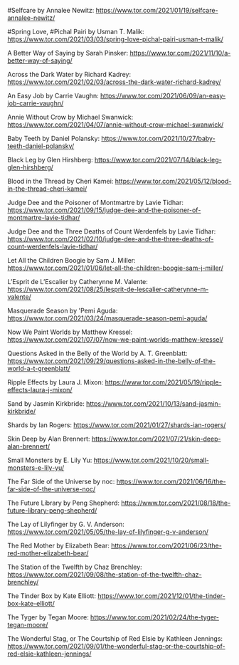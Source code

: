 #Selfcare by Annalee Newitz: https://www.tor.com/2021/01/19/selfcare-annalee-newitz/

#Spring Love, #Pichal Pairi by Usman T. Malik: https://www.tor.com/2021/03/03/spring-love-pichal-pairi-usman-t-malik/

A Better Way of Saying by Sarah Pinsker: https://www.tor.com/2021/11/10/a-better-way-of-saying/

Across the Dark Water by Richard Kadrey: https://www.tor.com/2021/02/03/across-the-dark-water-richard-kadrey/

An Easy Job by Carrie Vaughn: https://www.tor.com/2021/06/09/an-easy-job-carrie-vaughn/

Annie Without Crow by Michael Swanwick: https://www.tor.com/2021/04/07/annie-without-crow-michael-swanwick/

Baby Teeth by Daniel Polansky: https://www.tor.com/2021/10/27/baby-teeth-daniel-polansky/

Black Leg by Glen Hirshberg: https://www.tor.com/2021/07/14/black-leg-glen-hirshberg/

Blood in the Thread by Cheri Kamei: https://www.tor.com/2021/05/12/blood-in-the-thread-cheri-kamei/

Judge Dee and the Poisoner of Montmartre by Lavie Tidhar: https://www.tor.com/2021/09/15/judge-dee-and-the-poisoner-of-montmartre-lavie-tidhar/

Judge Dee and the Three Deaths of Count Werdenfels by Lavie Tidhar: https://www.tor.com/2021/02/10/judge-dee-and-the-three-deaths-of-count-werdenfels-lavie-tidhar/

Let All the Children Boogie by Sam J. Miller: https://www.tor.com/2021/01/06/let-all-the-children-boogie-sam-j-miller/

L’Esprit de L’Escalier by Catherynne M. Valente: https://www.tor.com/2021/08/25/lesprit-de-lescalier-catherynne-m-valente/

Masquerade Season by 'Pemi Aguda: https://www.tor.com/2021/03/24/masquerade-season-pemi-aguda/

Now We Paint Worlds by Matthew Kressel: https://www.tor.com/2021/07/07/now-we-paint-worlds-matthew-kressel/

Questions Asked in the Belly of the World by A. T. Greenblatt: https://www.tor.com/2021/09/29/questions-asked-in-the-belly-of-the-world-a-t-greenblatt/

Ripple Effects by Laura J. Mixon: https://www.tor.com/2021/05/19/ripple-effects-laura-j-mixon/

Sand by Jasmin Kirkbride: https://www.tor.com/2021/10/13/sand-jasmin-kirkbride/

Shards by Ian Rogers: https://www.tor.com/2021/01/27/shards-ian-rogers/

Skin Deep by Alan Brennert: https://www.tor.com/2021/07/21/skin-deep-alan-brennert/

Small Monsters by E. Lily Yu: https://www.tor.com/2021/10/20/small-monsters-e-lily-yu/

The Far Side of the Universe by noc: https://www.tor.com/2021/06/16/the-far-side-of-the-universe-noc/

The Future Library by Peng Shepherd: https://www.tor.com/2021/08/18/the-future-library-peng-shepherd/

The Lay of Lilyfinger by G. V. Anderson: https://www.tor.com/2021/05/05/the-lay-of-lilyfinger-g-v-anderson/

The Red Mother by Elizabeth Bear: https://www.tor.com/2021/06/23/the-red-mother-elizabeth-bear/

The Station of the Twelfth by Chaz Brenchley: https://www.tor.com/2021/09/08/the-station-of-the-twelfth-chaz-brenchley/

The Tinder Box by Kate Elliott: https://www.tor.com/2021/12/01/the-tinder-box-kate-elliott/

The Tyger by Tegan Moore: https://www.tor.com/2021/02/24/the-tyger-tegan-moore/

The Wonderful Stag, or The Courtship of Red Elsie by Kathleen Jennings: https://www.tor.com/2021/09/01/the-wonderful-stag-or-the-courtship-of-red-elsie-kathleen-jennings/

